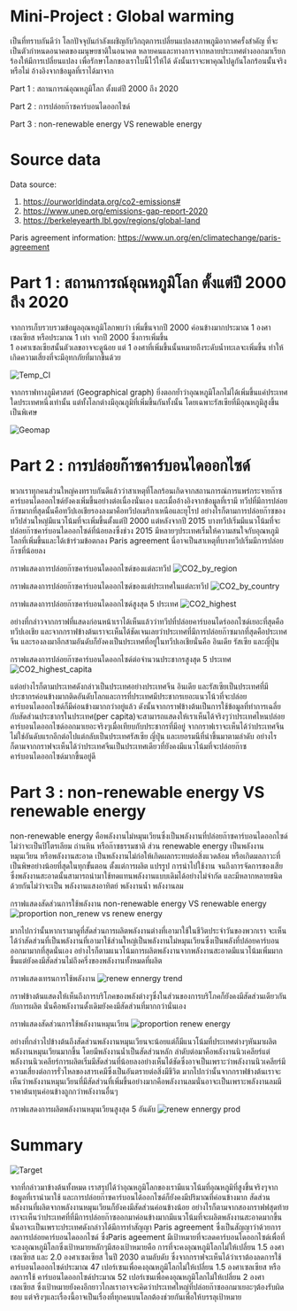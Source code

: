 # Mini-Project : Global warming
เป็นที่ทราบกันดีว่า โลกปัจจุบันกำลังเผชิญกับวิกฤตการเปลี่ยนแปลงสภาพภูมิอากาศครั้งสำคัญ ที่จะเป็นตัวกำหนดอนาคตของมนุษยชาติในอนาคต หลายคนและทางการจากหลายประเทศต่างออกมาเรียกร้องให้มีการเปลี่ยนแปลง เพื่อรักษาโลกของเราใบนี้ไว้ให้ได้ ดังนั้นเราจะพาคุณไปดูกันโลกร้อนนั้นจริงหรือไม่ อ้างอิงจากข้อมูลที่เราได้มาจาก

Part 1 : สถานการณ์อุณหภูมิโลก ตั้งแต่ปี 2000 ถึง 2020

Part 2 : การปล่อยก๊าซคาร์บอนไดออกไซด์

Part 3 : non-renewable energy VS renewable energy

# Source data
Data source:
  1. https://ourworldindata.org/co2-emissions#
  2. https://www.unep.org/emissions-gap-report-2020
  3. https://berkeleyearth.lbl.gov/regions/global-land

Paris agreement information: https://www.un.org/en/climatechange/paris-agreement

# Part 1 : สถานการณ์อุณหภูมิโลก ตั้งแต่ปี 2000 ถึง 2020

จากการเก็บรวบรวมข้อมูลอุณหภูมิโลกพบว่า เพิ่มขึ้นจากปี 2000 ค่อนข้างมากประมาณ 1 องศาเซลเซียส หรือประมาณ 1 เท่า จากปี 2000 ซึ่งการเพิ่มขึ้น  
1 องศาเซลเซียสนั้นตัวเลขอาจจะดูน้อย แต่ 1 องศาที่เพิ่มขึ้นนั้นหมายถึงระดับน้ำทะเลจะเพิ่มขึ้น ทำให้เกิดความเสี่ยงที่จะมีอุทกภัยที่มากขึ้นด้วย 

![Temp_CI](https://user-images.githubusercontent.com/114765725/226186802-6273ac67-9999-4d7b-9035-60c286996f1f.png)

จากกราฟทางภูมิศาสตร์ (Geographical graph) ยิ่งตอกย้ำว่าอุณหภูมิโลกไม่ได้เพิ่มขึ้นแค่ประเทศใดประเทศหนึ่งเท่านั้น แต่ทั้งโลกต่างมีอุณภูมิที่เพิ่มขึ้นกันทั้งนั้น โดยเฉพาะรัสเซียที่มีอุณหภูมิสูงขึ้นเป็นพิเศษ

![Geomap](https://user-images.githubusercontent.com/114765725/226186981-a79efb2b-84c7-4934-841d-f001c89dbad5.png)


# Part 2 : การปล่อยก๊าซคาร์บอนไดออกไซด์
พวกเราทุกคนส่วนใหญ่คงทราบกันดีแล้วว่าสาเหตุที่โลกร้อนเกิดจากสถานการณ์การแพร่กระจายก๊าซคาร์บอนไดออกไซด์ยังคงเพิ่มขึ้นอย่างต่อเนื่องนั่นเอง และเมื่ออ้างอิงจากข้อมูลที่เรามี ทวีปที่มีการปล่อยก๊าซมากที่สุดนั้นคือทวีปเอเชียรองลงมาคือทวีปอเมริกาเหนือและยุโรป อย่างไรก็ตามการปล่อยก๊าซของทวีปส่วนใหญ่มีแนวโน้มที่จะเพิ่มขึ้นตั้งแต่ปี 2000 แต่หลังจากปี 2015 บางทวีปเริ่มมีแนวโน้มที่จะปล่อยก๊าซคาร์บอนไดออกไซด์ที่น้อยลงซึ่งช่วง 2015 มีหลายๆประเทศเริ่มให้ความสนใจกับอุณหภูมิโลกที่เพิ่มขึ้นและได้เข้าร่วมข้อตกลง Paris agreement นี่อาจเป็นสาเหตุที่บางทวีปเริ่มมีการปล่อยก๊าซที่น้อยลง

กราฟแสดงการปล่อยก๊าซคาร์บอนไดออกไซด์ของแต่ละทวีป
![CO2_by_region](https://user-images.githubusercontent.com/114765725/226187687-a798302a-7f75-482b-bdad-3b8d58c44c06.png)

กราฟแสดงการปล่อยก๊าซคาร์บอนไดออกไซด์ของแต่ประเทศในแต่ละทวีป
![CO2_by_country](https://user-images.githubusercontent.com/114765725/226187700-84cb0123-8d37-40a0-953c-666c725de17e.png)

กราฟแสดงการปล่อยก๊าซคาร์บอนไดออกไซด์สูงสุด 5 ประเทศ
![CO2_highest](https://user-images.githubusercontent.com/114765725/226187935-4be3e91b-c484-442a-b9e6-97cc9f899723.png)

อย่างที่กล่าวจากกราฟที่แสดงก่อนหน้าเราได้เห็นแล้วว่าทวีปที่ปล่อยคาร์บอนไดร์ออกไซด์เยอะที่สุดคือทวีปเอเชีย และจากกราฟข้างต้นเราจะเห็นได้ชัดเจนเลยว่าประเทศที่มีการปล่อยก๊าซมากที่สุดคือประเทศจีน และรองลงมาอีกสามอันดับก็ยังคงเป็นประเทศที่อยู่ในทวีปเอเชียนั่นคือ อินเดีย รัสเซีย และญี่ปุ่น



กราฟแสดงการปล่อยก๊าซคาร์บอนไดออกไซด์ต่อจำนวนประชากรสูงสุด 5 ประเทศ
![CO2_highest_capita](https://user-images.githubusercontent.com/114765725/226187941-dbe2cfa0-ad56-4b4d-805c-9f2cec4160d4.png)

แต่อย่างไรก็ตามประเทศดังกล่าวเป็นประเทศอย่างประเทศจีน อินเดีย และรัสเซียเป็นประเทศที่มีประชากรค่อนข้างมากติดอันดับโลกและการที่ประเทศมีประชากรเยอะแนวโน้วที่จะปล่อยคาร์บอนไดออกไซด์ก็มีค่อนข้างมากกว่าอยู่แล้ว ดังนั้นจากกราฟข้างต้นเป็นการใช้ข้อมูลที่ทำการเฉลี่ยกับสัดส่วนประชากรในประเทศ(per capita)จะสามารถแสดงให้เราเห็นได้จริงๆว่าประเทศไหนปล่อยคาร์บอนไดออกไซด์ออกมาเยอะจริงๆเมื่อเทียบกับประชากรที่มีอยู่ จากกราฟเราจะเห็นได้ว่าประเทศจีนไม่ใช่อันดับแรกอีกต่อไปแต่กลับเป็นประเทศรัสเซีย ญี่ปุ่น และเยอรมนีที่นำขึ้นมาตามลำดับ อย่างไรก็ตามจากกราฟจะเห็นได้ว่าประเทศจีนเป็นประเทศเดียวที่ยังคงมีแนวโน้มที่จะปล่อยก๊าซคาร์บอนไดออกไซด์มากขี้นอยู่ดี

# Part 3 : non-renewable energy VS renewable energy
non-renewable energy คือพลังงานไม่หมุนเวียนซึ่งเป็นพลังงานที่ปล่อยก๊าซคาร์บอนไดออกไซด์ ไม่ว่าจะเป็นปิโตรเลียม ถ่านหิน หรือก๊าซธรรมชาติ
ส่วน renewable energy เป็นพลังงานหมุนเวียน หรือพลังงานสะอาด เป็นพลังงานไม่ก่อให้เกิดผลกระทบต่อสิ่งแวดล้อม หรือเกิดมลภาวะที่เป็นพิษอย่างน้อยที่สุดในทุกขั้นตอน ตั้งแต่การผลิต แปรรูป การนำไปใช้งาน จนถึงการจัดการของเสีย ซึ่งพลังงานสะอาดนั้นสามารถนำมาใช้ทดแทนพลังงานแบบเดิมได้อย่างไม่จำกัด และมีหลากหลายชนิดด้วยกันไม่ว่าจะเป็น พลังงานแสงอาทิตย์ พลังงานน้ำ พลังงานลม

กราฟแสดงสัดส่วนการใช้พลังงาน non-renewable energy VS renewable energy
![proportion non_renew vs renew energy](https://user-images.githubusercontent.com/114765725/226189213-3dcb06da-455a-4030-b802-a7adc3268b24.png)

มากไปกว่านั้นหากเรามาดูที่สัดส่วนการผลิตพลังงานต่างที่เอามาใช้ในชีวิตประจำวันของพวกเรา จะเห็นได้ว่าสัดส่วนที่เป็นพลังงานที่เอามาใช้ส่วนใหญ่เป็นพลังงานไม่หมุนเวียนซึ่งเป็นพลังที่ปล่อยคาร์บอนออกมามากที่สุดนั่นเอง อย่างไรก็ตามแนวโน้มการผลิตพลังงานจากพลังงานสะอาดมีแนวโน้มเพิ่มมากขึ้นแต่ยังคงมีสัดส่วนไม่ถึงครึ่งของพลังงานทั้งหมดที่ผลิต

กราฟแสดงเทรนการใช้พลังงาน
![renew ennergy trend](https://user-images.githubusercontent.com/114765725/226189338-25a9639f-5e32-4150-bec4-3b2164fcf841.png)

กราฟข้างต้นแสดงให้เห็นถึงการบริโภคของพลังต่างๆซึ่งในส่วนของการบริโภคก็ยังคงมีสัดส่วนเดียวกันกับการผลิต นั่นคือพลังงานดั้งเดิมยังคงมีสัดส่วนที่มากกว่านั่นเอง

กราฟแสดงสัดส่วนการใช้พลังงานหมุนเวียน
![proportion renew energy](https://user-images.githubusercontent.com/114765725/226189467-f4fb12ab-8063-4708-975d-4fcd94678850.png)

อย่างที่กล่าวไปข้างต้นถึงสัดส่วนพลังงานหมุนเวียนจะน้อยแต่ก็มีแนวโน้มที่ประเทศต่างๆหันมาผลิตพลังงานหมุนเวียนมากขึ้น โดยมีพลังงานน้ำเป็นสัดส่วนหลัก ลำดับต่อมาคือพลังงานนิวเคลียร์แต่พลังงานนิวเคลียร์การผลิตเริ่มมีสัดส่วนที่น้อยลงอย่างเห็นได้ชัดซึ่งอาจเป็นเพราะว่าพลังงานนิวเคลียร์มีความเสี่ยงต่อการรั่วไหลของสารเคมีซึ่งเป็นอันตรายต่อสิ่งมีชีวิต มากไปกว่านั้นจากกราฟข้างต้นเราจะเห็นว่าพลังงานหมุนเวียนที่มีสัดส่วนที่เพิ่มขึ้นอย่างมากคือพลังงานลมนั่นอาจะเป็นเพราะพลังงานลมมีราคาต้นทุนค่อนข้างถูกกว่าพลังงานอื่นๆ

กราฟแสดงการผลิตพลังงานหมุนเวียนสูงสุด 5 อันดับ
![renew ennergy prod](https://user-images.githubusercontent.com/114765725/226189975-794fd171-68f2-44b6-8d05-cda27c20323b.png)

# Summary

![Target](https://user-images.githubusercontent.com/114765725/226189801-228cfc67-ef9b-40a0-8830-ac41aee5b586.png)

จากที่กล่าวมาข้างต้นทั้งหมด เราสรุปได้ว่าอุณหภูมิโลกของเรามีแนวโน้มที่อุณหภูมิที่สูงขึ้นจริงๆจากข้อมูลที่เรานำมาใช้ และการปล่อยก๊าซคาร์บอนได้ออกไซด์ก็ยังคงมีปริมาณที่ค่อนข้างมาก สัดส่วนพลังงานที่ผลิตจากพลังงานหมุนเวียนก็ยังคงมีสัดส่วนค่อนข้างน้อย อย่างไรก็ตามจากสองกราฟฟสุดท้ายเราจะเห็นว่าประเทศที่ที่มีการปล่อยก๊าซออกมาค่อนข้างมากมีแนวโน้มที่จะผลิตพลังงานสะอาดมากขึ้นนั่นอาจะเป็นเพราะประเทศดังกล่าวได้มีการทำสัญญา Paris agreement ซึ่งเป็นสัญญาว่าด้วยการลดการปล่อยคาร์บอนไดออกไซด์ ซึ่งParis ageement มีเป้าหมายที่จะลดคาร์บอนไดออกไซด์เพื่อที่จะลงอุณหภูมิโลกซึ่งเป้าหมายหลักๆมีสองเป้าหมายคือ การที่จะคงอุณหภูมิโลกไม่ให้เปลี่ยน 1.5 องศาเซลเซียส และ 2.0 องศาเซลเซียส ในปี 2030 ตามลับดับ ซึ่งจากกราฟจะเห็นได้ว่าเราต้องลดการใช้ คาร์บอนไดออกไซด์ประมาณ 47 เปอร์เซนเพื่อคงอุณหภูมิโลกไม่ให้เปลี่ยน 1.5 องศาเซลเซียส หรือ ลดการใช้ คาร์บอนไดออกไซด์ประมาณ 52 เปอร์เซนเพื่อคงอุณหภูมิโลกไม่ให้เปลี่ยน 2 องศาเซลเซียส ซึ่งเป้าหมายยังคงอีกยาวไกลเราอาจจะคิดว่าประเทศใหญ่ที่ปล่อยก๊าซออกมาเยอะๆต้องรับผิดชอบ แต่จริงๆและเรื่องนี้อาจเป็นเรื่องที่ทุกคนบนโลกต้องช่วยกันเพื่อให้บรรลุเป้าหมาย
